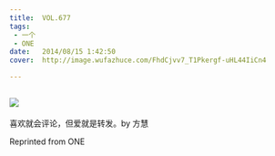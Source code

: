 ```yaml
---
title:	VOL.677
tags:
 - 一个
 - ONE
date:	2014/08/15 1:42:50
cover:	http://image.wufazhuce.com/FhdCjvv7_T1Pkergf-uHL44IiCn4

---
```

![](http://image.wufazhuce.com/FhdCjvv7_T1Pkergf-uHL44IiCn4)
---

喜欢就会评论，但爱就是转发。by 方慧
 
Reprinted from ONE
